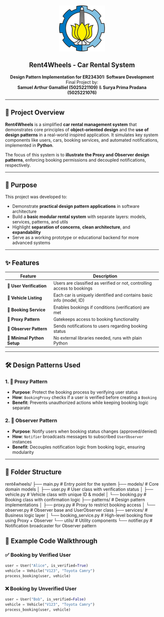 <p align="center">
  <img src="https://raw.githubusercontent.com/Rubinskiy/IF184202-Data-Structures/main/its.png" height="150" />
</p>

<h2 align="center">Rent4Wheels - Car Rental System</h2>

<p align="center">
  <b>Design Pattern Implementation for ER234301: Software Development</b><br>
  Final Project by:<br>
  <b>Samuel Arthur Gamalliel (5025221109)</b> & <b>Surya Prima Pradana (5025221076)</b><br>
</p>

---

## 🧭 Project Overview

**Rent4Wheels** is a simplified **car rental management system** that demonstrates core principles of **object-oriented design** and the **use of design patterns** in a real-world inspired application. It simulates key system components like users, cars, booking services, and automated notifications, implemented in **Python**.

The focus of this system is to **illustrate the Proxy and Observer design patterns**, enforcing booking permissions and decoupled notifications, respectively.

---

## 🎯 Purpose

This project was developed to:

- Demonstrate **practical design pattern applications** in software architecture
- Build a **basic modular rental system** with separate layers: models, services, patterns, and utils
- Highlight **separation of concerns**, **clean architecture**, and **expandability**
- Serve as a working prototype or educational backend for more advanced systems

---

## ✨ Features

| Feature                        | Description                                                                 |
|-------------------------------|-----------------------------------------------------------------------------|
| 👤 **User Verification**       | Users are classified as verified or not, controlling access to bookings     |
| 🚗 **Vehicle Listing**         | Each car is uniquely identified and contains basic info (model, ID)         |
| 📅 **Booking Service**         | Enables bookings if conditions (verification) are met                       |
| 🔐 **Proxy Pattern**           | Gatekeeps access to booking functionality                                   |
| 📣 **Observer Pattern**        | Sends notifications to users regarding booking status                       |
| 🧪 **Minimal Python Setup**   | No external libraries needed, runs with plain Python                        |

---

## 🛠️ Design Patterns Used

### 1. 🔐 **Proxy Pattern**
- **Purpose**: Protect the booking process by verifying user status
- **How**: `BookingProxy` checks if a user is verified before creating a `Booking`
- **Benefit**: Prevents unauthorized actions while keeping booking logic separate

### 2. 📣 **Observer Pattern**
- **Purpose**: Notify users when booking status changes (approved/denied)
- **How**: `Notifier` broadcasts messages to subscribed `UserObserver` instances
- **Benefit**: Decouples notification logic from booking logic, ensuring modularity

---

## 📂 Folder Structure


rent4wheels/
├── main.py # Entry point for the system
├── models/ # Core domain models
│ ├── user.py # User class with verification status
│ ├── vehicle.py # Vehicle class with unique ID & model
│ └── booking.py # Booking class with confirmation logic
├── patterns/ # Design pattern implementations
│ ├── proxy.py # Proxy to restrict booking access
│ └── observer.py # Observer base and UserObserver class
├── services/ # Business logic layer
│ └── booking_service.py # High-level booking flow using Proxy + Observer
└── utils/ # Utility components
└── notifier.py # Notification broadcaster for Observer pattern


## 📄 Example Code Walkthrough

### ✅ Booking by Verified User
```python
user = User("Alice", is_verified=True)
vehicle = Vehicle("V123", "Toyota Camry")
process_booking(user, vehicle)
```

### ❌ Booking by Unverified User
```python
user = User("Bob", is_verified=False)
vehicle = Vehicle("V123", "Toyota Camry")
process_booking(user, vehicle)
```
